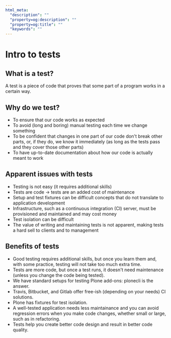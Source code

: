 ```yaml
---
html_meta:
  "description": ""
  "property=og:description": ""
  "property=og:title": ""
  "keywords": ""
---
```


# Intro to tests

## What is a test?

A test is a piece of code that proves that some part of a program works in a certain way.

## Why do we test?

- To ensure that our code works as expected
- To avoid (long and boring) manual testing each time we change something
- To be confident that changes in one part of our code don't break other parts, or, if they do, we know it immediately
  (as long as the tests pass and they cover those other parts)
- To have up-to-date documentation about how our code is actually meant to work

## Apparent issues with tests

- Testing is not easy (it requires additional skills)
- Tests are code -> tests are an added cost of maintenance
- Setup and test fixtures can be difficult concepts that do not translate to application development
- Infrastructure, such as a continuous integration (CI) server, must be provisioned and maintained and may cost money
- Test isolation can be difficult
- The value of writing and maintaining tests is not apparent, making tests a hard sell to clients and to management

## Benefits of tests

- Good testing requires additional skills, but once you learn them and, with some practice, testing will not take too much extra time.
- Tests are more code, but once a test runs, it doesn't need maintenance (unless you change the code being tested).
- We have standard setups for testing Plone add-ons: plonecli is the answer.
- Travis, Bitbucket, and Gitlab offer free-ish (depending on your needs) CI solutions.
- Plone has fixtures for test isolation.
- A well-tested application needs less maintainance and you can avoid regression errors when you make code changes,
  whether small or large, such as in refactoring.
- Tests help you create better code design and result in better code quality.
